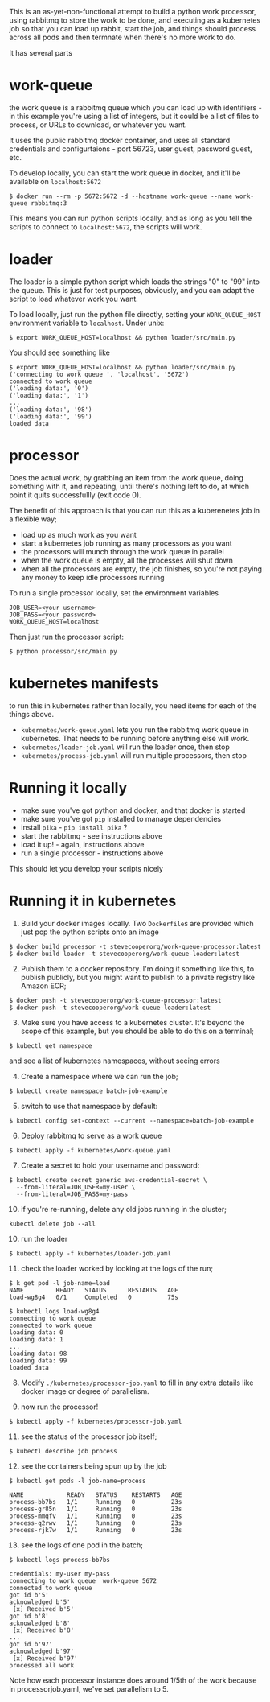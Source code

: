This is an as-yet-non-functional attempt to build a python work processor, using rabbitmq to store the work to be 
done, and executing as a kubernetes job so that you can load up rabbit, start the job, and things should process 
across all pods and then termnate when there's no more work to do.

It has several parts

# work-queue

the work queue is a rabbitmq queue which you can load up with identifiers - in this example you're using a list 
of integers, but it could be a list of files to process, or URLs to download, or whatever you want.

It uses the public rabbitmq docker container, and uses all standard credentials and configurtaions - port 56723, 
user guest, password guest, etc.

To develop locally, you can start the work queue in docker, and it'll be available on `localhost:5672`

```
$ docker run --rm -p 5672:5672 -d --hostname work-queue --name work-queue rabbitmq:3
```

This means you can run python scripts locally, and as long as you tell the scripts to connect to `localhost:5672`, 
the scripts will work.

# loader

The loader is a simple python script which loads the strings "0" to "99" into the queue. This is just for test 
purposes, obviously, and you can adapt the script to load whatever work you want.

To load locally, just run the python file directly, setting your `WORK_QUEUE_HOST` environment variable to 
`localhost`. Under unix:

```
$ export WORK_QUEUE_HOST=localhost && python loader/src/main.py
```

You should see something like

```
$ export WORK_QUEUE_HOST=localhost && python loader/src/main.py
('connecting to work queue ', 'localhost', '5672')
connected to work queue
('loading data:', '0')
('loading data:', '1')
...
('loading data:', '98')
('loading data:', '99')
loaded data
```

# processor

Does the actual work, by grabbing an item from the work queue, doing something with it, and repeating, until there's 
nothing left to do, at which point it quits successfullly (exit code 0). 

The benefit of this approach is that you can run this as a kuberenetes job in a flexible way;

- load up as much work as you want
- start a kubernetes job running as many processors as you want
- the processors will munch through the work queue in parallel
- when the work queue is empty, all the processes will shut down
- when all the processors are empty, the job finishes, so you're not paying any money to keep idle processors running

To run a single processor locally, set the environment variables

```
JOB_USER=<your username>
JOB_PASS=<your password>
WORK_QUEUE_HOST=localhost
```

Then just run the processor script:

```
$ python processor/src/main.py
```

# kubernetes manifests

to run this in kubernetes rather than locally, you need items for each of the things above. 

- `kubernetes/work-queue.yaml` lets you run the rabbitmq work queue in kubernetes. That needs to be running before 
  anything else will work.
- `kubernetes/loader-job.yaml` will run the loader once, then stop
- `kubernetes/process-job.yaml` will run multiple processors, then stop

# Running it locally

- make sure you've got python and docker, and that docker is started
- make sure you've got `pip` installed to manage dependencies
- install `pika` - `pip install pika` ?
- start the rabbitmq - see instructions above
- load it up! - again, instructions above
- run a single processor - instructions above

This should let you develop your scripts nicely

# Running it in kubernetes

1. Build your docker images locally. Two `Dockerfile`s are provided which just pop the python scripts onto an image
```
$ docker build processor -t stevecooperorg/work-queue-processor:latest
$ docker build loader -t stevecooperorg/work-queue-loader:latest
```

2. Publish them to a docker repository. I'm doing it something like this, to publish publicly, but you might want to 
   publish to a private registry like Amazon ECR;

```
$ docker push -t stevecooperorg/work-queue-processor:latest
$ docker push -t stevecooperorg/work-queue-loader:latest
```

3. Make sure you have access to a kubernetes cluster. It's beyond the scope of this example, but you should be able 
   to do this on a terminal;
   
```
$ kubectl get namespace
```

and see a list of kubernetes namespaces, without seeing errors

4. Create a namespace where we can run the job;

```
$ kubectl create namespace batch-job-example
```

5. switch to use that namespace by default:

```
$ kubectl config set-context --current --namespace=batch-job-example
```

6. Deploy rabbitmq to serve as a work queue

```
$ kubectl apply -f kubernetes/work-queue.yaml
```   

7. Create a secret to hold your username and password:
```
$ kubectl create secret generic aws-credential-secret \
  --from-literal=JOB_USER=my-user \
  --from-literal=JOB_PASS=my-pass 
```

10. if you're re-running, delete any old jobs running in the cluster;

```
kubectl delete job --all
```

10. run the loader

```
$ kubectl apply -f kubernetes/loader-job.yaml
```

11. check the loader worked by looking at the logs of the run;

```
$ k get pod -l job-name=load
NAME         READY   STATUS      RESTARTS   AGE
load-wg8g4   0/1     Completed   0          75s

$ kubectl logs load-wg8g4
connecting to work queue
connected to work queue
loading data: 0
loading data: 1
...
loading data: 98
loading data: 99
loaded data

```

8. Modify `./kubernetes/processor-job.yaml` to fill in any extra details like docker image or degree of parallelism.

12. now run the processor!

```
$ kubectl apply -f kubernetes/processor-job.yaml
```

11. see the status of the processor job itself;

```
$ kubectl describe job process
```

12. see the containers being spun up by the job

```
$ kubectl get pods -l job-name=process

NAME            READY   STATUS    RESTARTS   AGE
process-bb7bs   1/1     Running   0          23s
process-gr85n   1/1     Running   0          23s
process-mmqfv   1/1     Running   0          23s
process-q2rwv   1/1     Running   0          23s
process-rjk7w   1/1     Running   0          23s
```

13. see the logs of one pod in the batch;

```
$ kubectl logs process-bb7bs

credentials: my-user my-pass
connecting to work queue  work-queue 5672
connected to work queue
got id b'5'
acknowledged b'5'
 [x] Received b'5'
got id b'8'
acknowledged b'8'
 [x] Received b'8'
...
got id b'97'
acknowledged b'97'
 [x] Received b'97'
processed all work

```

Note how each processor instance does around 1/5th of the work because in processorjob.yaml, we've set parallelism to 5.
